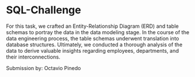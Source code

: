 # SQL-Challenge
For this task, we crafted an Entity-Relationship Diagram (ERD) and table schemas to portray the data in the data modeling stage. In the course of the data engineering process, the table schemas underwent translation into database structures. Ultimately, we conducted a thorough analysis of the data to derive valuable insights regarding employees, departments, and their interconnections.

Submission by: Octavio Pinedo
